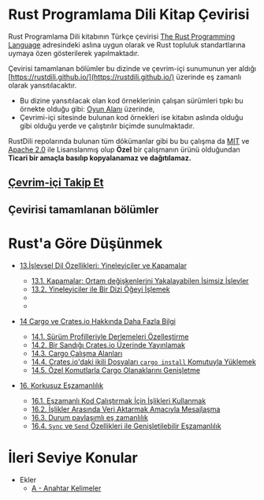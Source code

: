 # Rust Programlama Dili Kitap Çevirisi

Rust Programlama Dili kitabının Türkçe çevirisi [The Rust Programming Language](https://doc.rust-lang.org/book/title-page.html) adresindeki aslına uygun olarak ve Rust topluluk standartlarına uymaya özen gösterilerek yapılmaktadır.

Çevirisi tamamlanan bölümler bu dizinde ve çevrim-içi sunumunun yer aldığı [https://rustdili.github.io/](https://rustdili.github.io/) üzerinde eş zamanlı olarak yansıtılacaktır. 

* Bu dizine yansıtılacak olan kod örneklerinin çalışan sürümleri tıpkı bu örnekte olduğu gibi: [Oyun Alanı](https://play.rust-lang.org/?version=stable&mode=debug&edition=2018&gist=b9feaef7d951bd0c68a15ba3368d3faf) üzerinde, 
* Çevrimi-içi sitesinde bulunan kod örnekleri ise kitabın aslında olduğu gibi olduğu yerde ve çalıştırılır biçimde sunulmaktadır.

RustDili repolarında bulunan tüm dökümanlar gibi bu bu çalışma da [MIT](https://github.com/RustDili/rustdili.github.io/blob/master/LICENSE) ve [Apache 2.0](https://github.com/RustDili/rustdili.github.io/blob/master/LICENSE) ile Lisanslanmış olup **Özel** bir çalışmanın ürünü olduğundan **Ticari bir amaçla basılıp kopyalanamaz ve dağıtılamaz.**


## [Çevrim-içi Takip Et](https://rustdili.github.io/)


## Çevirisi tamamlanan bölümler

# Rust'a Göre Düşünmek 

* [13.İşlevsel Dil Özellikleri: Yineleyiciler ve Kapamalar](ch13-00-functional-features.md)
  * [13.1. Kapamalar: Ortam değişkenlerini Yakalayabilen İsimsiz İşlevler](ch13-01-closures.md)
  * [13.2. Yineleyiciler ile Bir Dizi Öğeyi İşlemek](ch13-02-iterators.md)
  *
  *

 * [14 Cargo ve Crates.io Hakkında Daha Fazla Bilgi](ch14-00-more-about-cargo.md)
   * [14.1. Sürüm Profilleriyle Derlemeleri Özelleştirme](ch14-01-release-profiles.md)
   * [14.2. Bir Sandığı Crates.io Üzerinde Yayınlamak](ch14-02-publishing-to-crates-io.md)
   * [14.3. Cargo Çalışma Alanları](ch14-03-cargo-workspaces.md)
   * [14.4. Crates.io'daki ikili Dosyaları `cargo install` Komutuyla Yüklemek](ch14-04-installing-binaries.md)
   * [14.5. Özel Komutlarla Cargo Olanaklarını Genişletme](ch14-05-extending-cargo.md)

* [16. Korkusuz Eşzamanlılık](ch16-00-concurrency.md)
  * [16.1. Eşzamanlı Kod Çalıştırmak İçin İşlikleri Kullanmak](ch16-01-threads.md)
  * [16.2. İşlikler Arasında Veri Aktarmak Amacıyla Mesajlaşma](ch16-02-message-passing.md)
  * [16.3. Durum paylaşımlı eş zamanlılık](ch16-03-shared-state.md)
  * [16.4. `Sync` ve `Send` Özellikleri ile Genişletilebilir Eşzamanlılık](ch16-04-extensible-concurrency-sync-and-send.md)
  
# İleri Seviye Konular  
* Ekler
  * [A - Anahtar Kelimeler](appendix-01-keywords.md)
